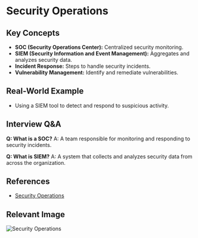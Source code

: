 # Security Operations

## Key Concepts
- **SOC (Security Operations Center):** Centralized security monitoring.
- **SIEM (Security Information and Event Management):** Aggregates and analyzes security data.
- **Incident Response:** Steps to handle security incidents.
- **Vulnerability Management:** Identify and remediate vulnerabilities.

## Real-World Example
- Using a SIEM tool to detect and respond to suspicious activity.

## Interview Q&A
**Q: What is a SOC?**
A: A team responsible for monitoring and responding to security incidents.

**Q: What is SIEM?**
A: A system that collects and analyzes security data from across the organization.

## References
- [Security Operations](https://www.sans.org/topics/security-operations/)

## Relevant Image
![Security Operations](https://www.sans.org/sites/default/files/2021-09/security-operations.png)
